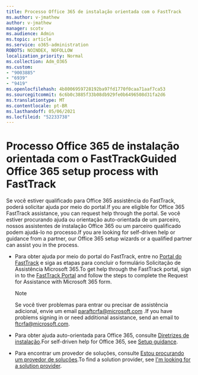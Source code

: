 ```yaml
---
title: Processo Office 365 de instalação orientada com o FastTrack
ms.author: v-jmathew
author: v-jmathew
manager: scotv
ms.audience: Admin
ms.topic: article
ms.service: o365-administration
ROBOTS: NOINDEX, NOFOLLOW
localization_priority: Normal
ms.collection: Adm_O365
ms.custom:
- "9003885"
- "6939"
- "9419"
ms.openlocfilehash: 4b8006959728192ba97fd1770f0caa71aaf7ca53
ms.sourcegitcommit: 6c6b0c3885f33b08db929fe0b6496508d31fa2d6
ms.translationtype: MT
ms.contentlocale: pt-BR
ms.lasthandoff: 05/06/2021
ms.locfileid: "52233738"
---
```

# <a name="guided-office-365-setup-process-with-fasttrack"></a><span data-ttu-id="c71af-102">Processo Office 365 de instalação orientada com o FastTrack</span><span class="sxs-lookup"><span data-stu-id="c71af-102">Guided Office 365 setup process with FastTrack</span></span>

<span data-ttu-id="c71af-103">Se você estiver qualificado para Office 365 assistência do FastTrack, poderá solicitar ajuda por meio do portal.</span><span class="sxs-lookup"><span data-stu-id="c71af-103">If you are eligible for Office 365 FastTrack assistance, you can request help through the portal.</span></span> <span data-ttu-id="c71af-104">Se você estiver procurando ajuda ou orientação auto-orientada de um parceiro, nossos assistentes de instalação Office 365 ou um parceiro qualificado podem ajudá-lo no processo.</span><span class="sxs-lookup"><span data-stu-id="c71af-104">If you are looking for self-driven help or guidance from a partner, our Office 365 setup wizards or a qualified partner can assist you in the process.</span></span>

- <span data-ttu-id="c71af-105">Para obter ajuda por meio do portal do FastTrack, entre no [Portal do FastTrack](https://go.microsoft.com/fwlink/?linkid=2125443) e siga as etapas para concluir o formulário Solicitação de Assistência Microsoft 365.</span><span class="sxs-lookup"><span data-stu-id="c71af-105">To get help through the FastTrack portal, sign in to the [FastTrack Portal](https://go.microsoft.com/fwlink/?linkid=2125443) and follow the steps to complete the Request for Assistance with Microsoft 365 form.</span></span>

    > [!NOTE]
    > <span data-ttu-id="c71af-106">Se você tiver problemas para entrar ou precisar de assistência adicional, envie um email [para](mailto:ftcrfa@microsoft.com)ftcrfa@microsoft.com .</span><span class="sxs-lookup"><span data-stu-id="c71af-106">If you have problems signing in or need additional assistance, send an email to [ftcrfa@microsoft.com](mailto:ftcrfa@microsoft.com).</span></span>

- <span data-ttu-id="c71af-107">Para obter ajuda auto-orientada para Office 365, consulte [Diretrizes de instalação](https://go.microsoft.com/fwlink/?linkid=2125827).</span><span class="sxs-lookup"><span data-stu-id="c71af-107">For self-driven help for Office 365, see [Setup guidance](https://go.microsoft.com/fwlink/?linkid=2125827).</span></span>
- <span data-ttu-id="c71af-108">Para encontrar um provedor de soluções, consulte [Estou procurando um provedor de soluções](https://go.microsoft.com/fwlink/?linkid=2125918).</span><span class="sxs-lookup"><span data-stu-id="c71af-108">To find a solution provider, see [I'm looking for a solution provider](https://go.microsoft.com/fwlink/?linkid=2125918).</span></span>